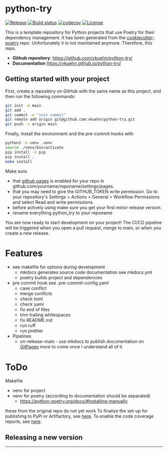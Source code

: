 # python-try

[![Release](https://img.shields.io/badge/release-latest-blue)](https://github.com/vkuehn/python-try/releases/latest)
[![Build status](https://img.shields.io/github/actions/workflow/status/vkuehn/python-try/main.yml?branch=main)](https://github.com/vkuehn/python-try/actions/workflows/main.yml?query=branch%3Amain)
[![codecov](https://codecov.io/gh/vkuehn/python-try/branch/main/graph/badge.svg)](https://codecov.io/gh/vkuehn/python-try)
[![License](https://img.shields.io/badge/license-MIT-green)](https://github.com/vkuehn/python-try/blob/main/LICENSE)

This is a template repository for Python projects that use Poetry for their dependency management.
It has been generated from the [cookiecutter-poetry](https://fpgmaas.github.io/cookiecutter-poetrycookiecutter-poetry) repo.
Unfortunately it is not maintained anymore. Therefore, this repo.

- **Github repository**: <https://github.com/vkuehn/python-try/>
- **Documentation** <https://vkuehn.github.io/python-try/>

## Getting started with your project


First, create a repository on GitHub with the same name as this project, and then run the following commands:

```bash
git init -b main
git add .
git commit -m "init commit"
git remote add origin git@github.com:vkuehn/python-try.git
git push -u origin main
```

Finally, install the environment and the pre-commit hooks with

```bash
python3 -m venv .venv
source ./venv/bin/activate
pip install -U pip
pip install .
make install
```

Make sure.

- that [github pages](https://vkuehn.github.io/python-try/) is enabled for your repo in
  github.com/yourname/reponame/settings/pages.
- that you may need to give the GITHUB_TOKEN write permission.
  Go to your repository's Settings > Actions > General > Workflow Permissions and select Read and write permissions.
- before actively using make sure you get your first minor release version.
- rename everything python_try to your reponame

You are now ready to start development on your project!
The CI/CD pipeline will be triggered when you open a pull request, merge to main, or when you create a new release.

# Features

- see makefile for options during development
  - mkdocs generates source code documentation see mkdocs.yml
  - poetry builds project and dependencies
- pre commit hook see .pre-commit-config.yaml
  - case conflict
  - merge conflicts
  - check toml
  - check yaml
  - fix end of files
  - trim trailing whitespaces
  - fix README.md
  - run ruff
  - run prettier
- Pipelines
  - on-release-main - use mkdocs to publish documentation on [GitPages](https://vkuehn.github.io/python-try/)
    more to come once I understand all of it

# ToDo

Makefile

- venv for project
- venv for poetry (according to documentation should be separated)
  - https://python-poetry.org/docs/#installing-manually

these from the original repo do not yet work
To finalize the set-up for publishing to PyPi or Artifactory, see [here](https://fpgmaas.github.io/cookiecutter-poetry/features/publishing/#set-up-for-pypi).
To enable the code coverage reports, see [here](https://fpgmaas.github.io/cookiecutter-poetry/features/codecov/).

## Releasing a new version

---
